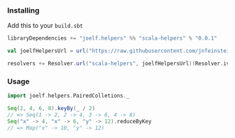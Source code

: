 ### Installing

Add this to your `build.sbt`
```scala
libraryDependencies += "joelf.helpers" %% "scala-helpers" % "0.0.1"

val joelfHelpersUrl = url("https://raw.githubusercontent.com/jnfeinstein/scala-helpers/master/releases")

resolvers += Resolver.url("scala-helpers", joelfHelpersUrl)(Resolver.ivyStylePatterns)
```

### Usage

```scala
import joelf.helpers.PairedColletions._

Seq(2, 4, 6, 8).keyBy(_ / 2)
// => Seq(1 -> 2, 2 -> 4, 3 -> 6, 4 -> 8)
Seq("x" -> 4, "x" -> 6, "y" -> 12).reduceByKey
// => Map("x" -> 10, "y" -> 12)
```
